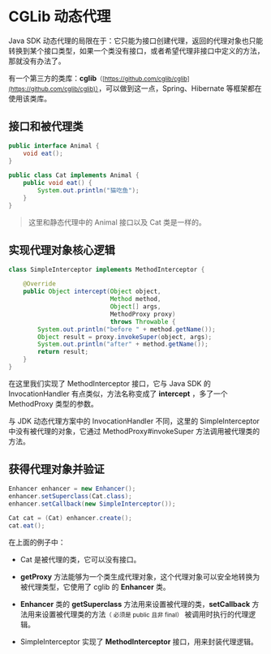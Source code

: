 # CGLib 动态代理

Java SDK 动态代理的局限在于：它只能为接口创建代理，返回的代理对象也只能转换到某个接口类型，如果一个类没有接口，或者希望代理非接口中定义的方法，那就没有办法了。

有一个第三方的类库：**cglib**<small>（[https://github.com/cglib/cglib](https://github.com/cglib/cglib)）</small>，可以做到这一点，Spring、Hibernate 等框架都在使用该类库。


## 接口和被代理类

```java
public interface Animal {
    void eat();
}

public class Cat implements Animal {
    public void eat() {
        System.out.println("猫吃鱼");
    }
}
```

> 这里和静态代理中的 Animal 接口以及 Cat 类是一样的。

## 实现代理对象核心逻辑

```java
class SimpleInterceptor implements MethodInterceptor {

    @Override
    public Object intercept(Object object, 
                            Method method,
                            Object[] args, 
                            MethodProxy proxy) 
                            throws Throwable {
        System.out.println("before " + method.getName());
        Object result = proxy.invokeSuper(object, args);
        System.out.println("after" + method.getName());
        return result;
    }
}
```

在这里我们实现了 MethodInterceptor 接口，它与 Java SDK 的 InvocationHandler 有点类似，方法名称变成了 **intercept** ，多了一个 MethodProxy 类型的参数。

与 JDK 动态代理方案中的 InvocationHandler 不同，这里的 SimpleInterceptor 中没有被代理的对象，它通过 MethodProxy#invokeSuper 方法调用被代理类的方法。

## 获得代理对象并验证

```java
Enhancer enhancer = new Enhancer();
enhancer.setSuperclass(Cat.class);
enhancer.setCallback(new SimpleInterceptor());

Cat cat = (Cat) enhancer.create();
cat.eat();
```

在上面的例子中：

- Cat 是被代理的类，它可以没有接口。

- **getProxy** 方法能够为一个类生成代理对象，这个代理对象可以安全地转换为被代理类型，它使用了 cglib 的 **Enhancer** 类。

- **Enhancer** 类的 **getSuperclass** 方法用来设置被代理的类，**setCallback** 方法用来设置被代理类的方法<small>（ 必须是 public 且非 final）</small> 被调用时执行的代理逻辑。

- SimpleInterceptor 实现了 **MethodInterceptor** 接口，用来封装代理逻辑。

